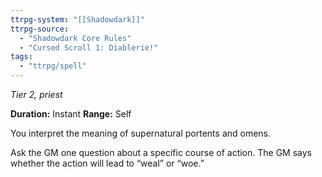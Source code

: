 ```yaml
---
ttrpg-system: "[[Shadowdark]]"
ttrpg-source: 
  - "Shadowdark Core Rules"
  - "Cursed Scroll 1: Diablerie!"
tags:
  - "ttrpg/spell"
---
```

*Tier 2, priest*

**Duration:** Instant
**Range:** Self

You interpret the meaning of supernatural portents and omens.

Ask the GM one question about a specific course of action. The GM says whether the action will lead to “weal” or “woe.”


